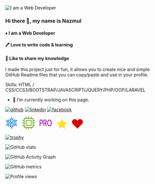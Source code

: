 ![I am a Web Developer ](gif3.gif)

### Hi there 👋, my name is Nazmul
#### ♦️ I am a Web Developer 
#### 🖊️ Love to write code & learning
#### 🎤 Like to share my knowledge


I made this project just for fun, it allows you to create nice and simple GitHub Readme files that you can copy/paste and use in your profile.

Skills:  HTML / CSS/CCS3/BOOTSTRAP/JAVASCRIPT/JQUERY/PHP/OOP/LARAVEL

- 🔭 I’m currently working on this page. 


[<img src='https://cdn.jsdelivr.net/npm/simple-icons@3.0.1/icons/github.svg' alt='github' height='40'>](https://github.com/nazmulnazmul)  [<img src='https://cdn.jsdelivr.net/npm/simple-icons@3.0.1/icons/linkedin.svg' alt='linkedin' height='40'>](https://www.linkedin.com/in/mdnazmul1998/)  [<img src='https://cdn.jsdelivr.net/npm/simple-icons@3.0.1/icons/facebook.svg' alt='facebook' height='40'>](https://www.facebook.com/nazmul.nahid998)  

<a href='https://archiveprogram.github.com/'><img src='https://raw.githubusercontent.com/acervenky/animated-github-badges/master/assets/acbadge.gif' width='40' height='40'></a> <a href='https://docs.github.com/en/developers'><img src='https://raw.githubusercontent.com/acervenky/animated-github-badges/master/assets/devbadge.gif' width='40' height='40'></a> <a href='https://github.com/pricing'><img src='https://raw.githubusercontent.com/acervenky/animated-github-badges/master/assets/pro.gif' width='40' height='40'></a> <a href='https://stars.github.com/'><img src='https://raw.githubusercontent.com/acervenky/animated-github-badges/master/assets/starbadge.gif' width='35' height='35'></a> <a href='https://docs.github.com/en/github/supporting-the-open-source-community-with-github-sponsors'><img src='https://raw.githubusercontent.com/acervenky/animated-github-badges/master/assets/sponsorbadge.gif' width='35' height='35'></a> 

[![trophy](https://github-profile-trophy.vercel.app/?username=nazmulnazmul)](https://github.com/ryo-ma/github-profile-trophy)

![GitHub stats](https://github-readme-stats.vercel.app/api?username=nazmulnazmul&show_icons=true)  

![GitHub Activity Graph](https://activity-graph.herokuapp.com/graph?username=nazmulnazmul)  

![GitHub metrics](https://metrics.lecoq.io/nazmulnazmul)  

![Profile views](https://gpvc.arturio.dev/nazmulnazmul)  
